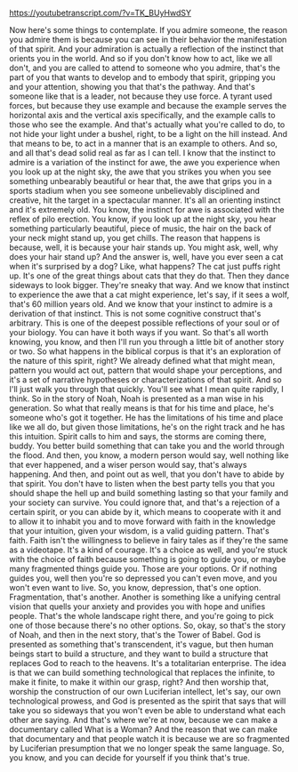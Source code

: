 https://youtubetranscript.com/?v=TK_BUyHwdSY

 Now here's some things to contemplate. If you admire someone, the reason you admire them is because you can see in their behavior the manifestation of that spirit. And your admiration is actually a reflection of the instinct that orients you in the world. And so if you don't know how to act, like we all don't, and you are called to attend to someone who you admire, that's the part of you that wants to develop and to embody that spirit, gripping you and your attention, showing you that that's the pathway. And that's someone like that is a leader, not because they use force. A tyrant used forces, but because they use example and because the example serves the horizontal axis and the vertical axis specifically, and the example calls to those who see the example. And that's actually what you're called to do, to not hide your light under a bushel, right, to be a light on the hill instead. And that means to be, to act in a manner that is an example to others. And so, and all that's dead solid real as far as I can tell. I know that the instinct to admire is a variation of the instinct for awe, the awe you experience when you look up at the night sky, the awe that you strikes you when you see something unbearably beautiful or hear that, the awe that grips you in a sports stadium when you see someone unbelievably disciplined and creative, hit the target in a spectacular manner. It's all an orienting instinct and it's extremely old. You know, the instinct for awe is associated with the reflex of pilo erection. You know, if you look up at the night sky, you hear something particularly beautiful, piece of music, the hair on the back of your neck might stand up, you get chills. The reason that happens is because, well, it is because your hair stands up. You might ask, well, why does your hair stand up? And the answer is, well, have you ever seen a cat when it's surprised by a dog? Like, what happens? The cat just puffs right up. It's one of the great things about cats that they do that. Then they dance sideways to look bigger. They're sneaky that way. And we know that instinct to experience the awe that a cat might experience, let's say, if it sees a wolf, that's 60 million years old. And we know that your instinct to admire is a derivation of that instinct. This is not some cognitive construct that's arbitrary. This is one of the deepest possible reflections of your soul or of your biology. You can have it both ways if you want. So that's all worth knowing, you know, and then I'll run you through a little bit of another story or two. So what happens in the biblical corpus is that it's an exploration of the nature of this spirit, right? We already defined what that might mean, pattern you would act out, pattern that would shape your perceptions, and it's a set of narrative hypotheses or characterizations of that spirit. And so I'll just walk you through that quickly. You'll see what I mean quite rapidly, I think. So in the story of Noah, Noah is presented as a man wise in his generation. So what that really means is that for his time and place, he's someone who's got it together. He has the limitations of his time and place like we all do, but given those limitations, he's on the right track and he has this intuition. Spirit calls to him and says, the storms are coming there, buddy. You better build something that can take you and the world through the flood. And then, you know, a modern person would say, well nothing like that ever happened, and a wiser person would say, that's always happening. And then, and point out as well, that you don't have to abide by that spirit. You don't have to listen when the best party tells you that you should shape the hell up and build something lasting so that your family and your society can survive. You could ignore that, and that's a rejection of a certain spirit, or you can abide by it, which means to cooperate with it and to allow it to inhabit you and to move forward with faith in the knowledge that your intuition, given your wisdom, is a valid guiding pattern. That's faith. Faith isn't the willingness to believe in fairy tales as if they're the same as a videotape. It's a kind of courage. It's a choice as well, and you're stuck with the choice of faith because something is going to guide you, or maybe many fragmented things guide you. Those are your options. Or if nothing guides you, well then you're so depressed you can't even move, and you won't even want to live. So, you know, depression, that's one option. Fragmentation, that's another. Another is something like a unifying central vision that quells your anxiety and provides you with hope and unifies people. That's the whole landscape right there, and you're going to pick one of those because there's no other options. So, okay, so that's the story of Noah, and then in the next story, that's the Tower of Babel. God is presented as something that's transcendent, it's vague, but then human beings start to build a structure, and they want to build a structure that replaces God to reach to the heavens. It's a totalitarian enterprise. The idea is that we can build something technological that replaces the infinite, to make it finite, to make it within our grasp, right? And then worship that, worship the construction of our own Luciferian intellect, let's say, our own technological prowess, and God is presented as the spirit that says that will take you so sideways that you won't even be able to understand what each other are saying. And that's where we're at now, because we can make a documentary called What is a Woman? And the reason that we can make that documentary and that people watch it is because we are so fragmented by Luciferian presumption that we no longer speak the same language. So, you know, and you can decide for yourself if you think that's true.